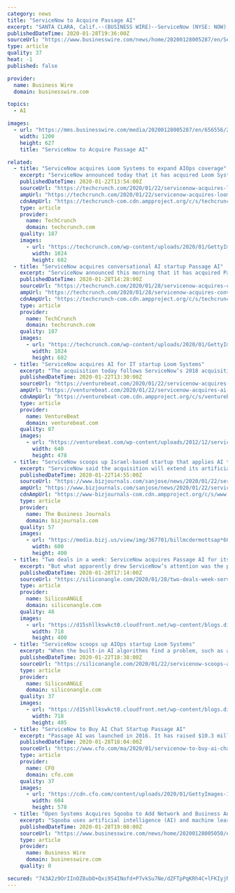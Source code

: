```yaml
---
category: news
title: "ServiceNow to Acquire Passage AI"
excerpt: "SANTA CLARA, Calif.--(BUSINESS WIRE)--ServiceNow (NYSE: NOW), the company making work, work better for people, today announced it has signed an agreement to acquire Passage AI, a Mountain View, Calif.-based conversational AI platform company. The transaction will advance ServiceNow’s deep learning AI capabilities and will accelerate its ..."
publishedDateTime: 2020-01-28T19:36:00Z
sourceUrl: "https://www.businesswire.com/news/home/20200128005287/en/ServiceNow-Acquire-Passage-AI"
type: article
quality: 37
heat: -1
published: false

provider:
  name: Business Wire
  domain: businesswire.com

topics:
  - AI

images:
  - url: "https://mms.businesswire.com/media/20200128005287/en/656556/23/ServiceNow_logo_5-8-18.jpg"
    width: 1200
    height: 627
    title: "ServiceNow to Acquire Passage AI"

related:
  - title: "ServiceNow acquires Loom Systems to expand AIOps coverage"
    excerpt: "ServiceNow announced today that it has acquired Loom Systems ... reduce L1 incidents,” he told TechCrunch. Loom co-founder and CEO Gabby Menachem not surprisingly sees a similar value proposition. “By joining forces, we have the unique opportunity to bring together our AI innovations and ServiceNow’s AIOps capabilities to help customers ..."
    publishedDateTime: 2020-01-22T13:54:00Z
    sourceUrl: "https://techcrunch.com/2020/01/22/servicenow-acquires-loom-systems-to-expand-aiops-coverage/"
    ampUrl: "https://techcrunch.com/2020/01/22/servicenow-acquires-loom-systems-to-expand-aiops-coverage/amp/"
    cdnAmpUrl: "https://techcrunch-com.cdn.ampproject.org/c/s/techcrunch.com/2020/01/22/servicenow-acquires-loom-systems-to-expand-aiops-coverage/amp/"
    type: article
    provider:
      name: TechCrunch
      domain: techcrunch.com
    quality: 187
    images:
      - url: "https://techcrunch.com/wp-content/uploads/2020/01/GettyImages-1173020463.jpg?w=1024"
        width: 1024
        height: 682
  - title: "ServiceNow acquires conversational AI startup Passage AI"
    excerpt: "ServiceNow announced this morning that it has acquired Passage AI, a startup that helps customers build chatbots, something that should come in handy as ServiceNow continues to modernize its digital service platform. The companies did not share terms of the deal. With Passage AI, ServiceNow gets a bushel of AI talent, which in itself has value ..."
    publishedDateTime: 2020-01-28T14:28:00Z
    sourceUrl: "https://techcrunch.com/2020/01/28/servicenow-acquires-conversational-ai-startup-passage-ai/"
    ampUrl: "https://techcrunch.com/2020/01/28/servicenow-acquires-conversational-ai-startup-passage-ai/amp/"
    cdnAmpUrl: "https://techcrunch-com.cdn.ampproject.org/c/s/techcrunch.com/2020/01/28/servicenow-acquires-conversational-ai-startup-passage-ai/amp/"
    type: article
    provider:
      name: TechCrunch
      domain: techcrunch.com
    quality: 187
    images:
      - url: "https://techcrunch.com/wp-content/uploads/2020/01/GettyImages-1156805372.jpg?w=1024"
        width: 1024
        height: 682
  - title: "ServiceNow acquires AI for IT startup Loom Systems"
    excerpt: "The acquisition today follows ServiceNow’s 2018 acquisition of NLP startup Parlo to improve the Now platform. Loom Systems and others like Coralogix are part of a series of companies using machine learning to detect anomalous behavior or patterns in software logs. Like DevOps companies, AI for IT management or AIOps is a growing area of focus ..."
    publishedDateTime: 2020-01-22T13:30:00Z
    sourceUrl: "https://venturebeat.com/2020/01/22/servicenow-acquires-ai-for-it-startup-loom-systems/"
    ampUrl: "https://venturebeat.com/2020/01/22/servicenow-acquires-ai-for-it-startup-loom-systems/amp/"
    cdnAmpUrl: "https://venturebeat-com.cdn.ampproject.org/c/s/venturebeat.com/2020/01/22/servicenow-acquires-ai-for-it-startup-loom-systems/amp/"
    type: article
    provider:
      name: VentureBeat
      domain: venturebeat.com
    quality: 87
    images:
      - url: "https://venturebeat.com/wp-content/uploads/2012/12/servicenow-ipo.jpg?fit=640%2C478&strip=all"
        width: 640
        height: 478
  - title: "ServiceNow scoops up Israel-based startup that applies AI to IT"
    excerpt: "ServiceNow said the acquisition will extend its artificial intelligence-powered operations capabilities, \"giving customers deeper insights into their digital operations so they can prevent and fix IT issues and find 'blind spots' at scale before they become problems."
    publishedDateTime: 2020-01-22T14:55:00Z
    sourceUrl: "https://www.bizjournals.com/sanjose/news/2020/01/22/servicenow-scoops-up-israel-based-ai-based-startup.html"
    ampUrl: "https://www.bizjournals.com/sanjose/news/2020/01/22/servicenow-scoops-up-israel-based-ai-based-startup.amp.html"
    cdnAmpUrl: "https://www-bizjournals-com.cdn.ampproject.org/c/s/www.bizjournals.com/sanjose/news/2020/01/22/servicenow-scoops-up-israel-based-ai-based-startup.amp.html"
    type: article
    provider:
      name: The Business Journals
      domain: bizjournals.com
    quality: 57
    images:
      - url: "https://media.bizj.us/view/img/367701/billmcdermottsap*600xx1014-676-5-0.jpg"
        width: 600
        height: 400
  - title: "Two deals in a week: ServiceNow acquires Passage AI for its deep learning chatbots"
    excerpt: "But what apparently drew ServiceNow’s attention was the platform’s support for multiple languages. The deep learning algorithms that Passage AI uses to power chatbots aren’t pre-calibrated, but rather can be trained on custom data such as customer support tickets. The fact that companies have the ability to bring own training data ..."
    publishedDateTime: 2020-01-28T17:14:00Z
    sourceUrl: "https://siliconangle.com/2020/01/28/two-deals-week-servicenow-acquires-passage-ai-deep-learning-chatbots/"
    type: article
    provider:
      name: SiliconANGLE
      domain: siliconangle.com
    quality: 48
    images:
      - url: "https://d15shllkswkct0.cloudfront.net/wp-content/blogs.dir/1/files/2020/01/servicenow-1.png"
        width: 718
        height: 400
  - title: "ServiceNow scoops up AIOps startup Loom Systems"
    excerpt: "When the built-in AI algorithms find a problem, such as a malfunctioning server or an application ... Loom Systems has racked up some big-name customers since launching in 2015. The startup’s software is used by the likes of Microsoft, the United Nations and Wipro Ltd., one of the world’s largest IT outsourcing providers."
    publishedDateTime: 2020-01-22T18:38:00Z
    sourceUrl: "https://siliconangle.com/2020/01/22/servicenow-scoops-aiops-startup-loom-systems/"
    type: article
    provider:
      name: SiliconANGLE
      domain: siliconangle.com
    quality: 37
    images:
      - url: "https://d15shllkswkct0.cloudfront.net/wp-content/blogs.dir/1/files/2020/01/servicenow.png"
        width: 718
        height: 405
  - title: "ServiceNow to Buy AI Chat Startup Passage AI"
    excerpt: "Passage AI was launched in 2016. It has raised $10.3 million ... Last week, ServiceNow announced it had acquired Israeli startup Loom Systems. The companies did not reveal the purchase price. The company’s stock was up more than 2% Tuesday. It is set to announce its earnings on Wednesday. CFOs and their companies are becoming inundated ..."
    publishedDateTime: 2020-01-28T18:04:00Z
    sourceUrl: "https://www.cfo.com/ma/2020/01/servicenow-to-buy-ai-chat-startup-passage-ai/"
    type: article
    provider:
      name: CFO
      domain: cfo.com
    quality: 37
    images:
      - url: "https://cdn.cfo.com/content/uploads/2020/01/GettyImages-1173671080.jpg"
        width: 604
        height: 578
  - title: "Open Systems Acquires Sqooba to Add Network and Business Analytics to Managed SD-WAN and Security-as-a-Service Solution"
    excerpt: "Sqooba uses artificial intelligence (AI) and machine learning (ML) to provide real-time visibility across the enterprise operations and business applications. The value-add provided by Sqooba enables renewable energy companies to collect data from wind turbines to improve asset management, a large airport ground services company to optimize ..."
    publishedDateTime: 2020-01-28T19:08:00Z
    sourceUrl: "https://www.businesswire.com/news/home/20200128005050/en/Open-Systems-Acquires-Sqooba-Add-Network-Business"
    type: article
    provider:
      name: Business Wire
      domain: businesswire.com
    quality: 0

secured: "743A2z9OrIInOZ8ubO+Qxi954INofd+P7vkSu7Ne/dZFTpPqKRh4C+lFKIyjN4tdRxx4VZBVvLfHLAb+i8HTZ6q64+dwiQ0EBzQN0iHaXZkarNOlWa/MmWMH0AMG5oJZn0KIE8QVFXcQUwJ3b4XHZqof9MwXu9oCjmL0JuHTY7N19e13tWGlgfck+EBgz/vxyq3qh9SBzsPDAJq69ehyHDCNhiHiq3tTKdme834AHW4+1RMPBp77bQsvwdo/2QmOuXxPJuIxm1eTMA1RdQ06RHhC0jIFkuv8rXeMXGjHLIPEa1QJBCUU8RHUsDdT1mqN;52wg+W3CUay33WrAMm9BJw=="
---
```


